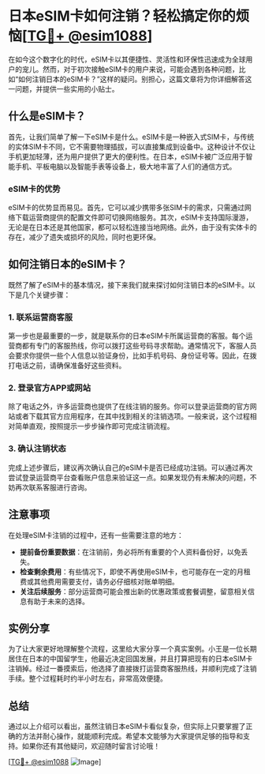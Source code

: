 # 日本eSIM卡如何注销？轻松搞定你的烦恼[[TG💪+ @esim1088](https://t.me/s/esim1088)]

在如今这个数字化的时代，eSIM卡以其便捷性、灵活性和环保性迅速成为全球用户的宠儿。然而，对于初次接触eSIM卡的用户来说，可能会遇到各种问题，比如“如何注销日本的eSIM卡？”这样的疑问。别担心，这篇文章将为你详细解答这一问题，并提供一些实用的小贴士。

## 什么是eSIM卡？

首先，让我们简单了解一下eSIM卡是什么。eSIM卡是一种嵌入式SIM卡，与传统的实体SIM卡不同，它不需要物理插拔，可以直接集成到设备中。这种设计不仅让手机更加轻薄，还为用户提供了更大的便利性。在日本，eSIM卡被广泛应用于智能手机、平板电脑以及智能手表等设备上，极大地丰富了人们的通信方式。

### eSIM卡的优势

eSIM卡的优势显而易见。首先，它可以减少携带多张SIM卡的需求，只需通过网络下载运营商提供的配置文件即可切换网络服务。其次，eSIM卡支持国际漫游，无论是在日本还是其他国家，都可以轻松连接当地网络。此外，由于没有实体卡的存在，减少了遗失或损坏的风险，同时也更环保。

## 如何注销日本的eSIM卡？

既然了解了eSIM卡的基本情况，接下来我们就来探讨如何注销日本的eSIM卡。以下是几个关键步骤：

### 1. 联系运营商客服

第一步也是最重要的一步，就是联系你的日本eSIM卡所属运营商的客服。每个运营商都有专门的客服热线，你可以拨打这些号码寻求帮助。通常情况下，客服人员会要求你提供一些个人信息以验证身份，比如手机号码、身份证号等。因此，在拨打电话之前，请确保准备好这些资料。

### 2. 登录官方APP或网站

除了电话之外，许多运营商也提供了在线注销的服务。你可以登录运营商的官方网站或者下载其官方应用程序，在其中找到相关的注销选项。一般来说，这个过程相对简单直观，按照提示一步步操作即可完成注销流程。

### 3. 确认注销状态

完成上述步骤后，建议再次确认自己的eSIM卡是否已经成功注销。可以通过再次尝试登录运营商平台查看账户信息来验证这一点。如果发现仍有未解决的问题，不妨再次联系客服进行咨询。

## 注意事项

在处理eSIM卡注销的过程中，还有一些需要注意的地方：

- **提前备份重要数据**：在注销前，务必将所有重要的个人资料备份好，以免丢失。
- **检查剩余费用**：有些情况下，即使不再使用eSIM卡，也可能存在一定的月租费或其他费用需要支付，请务必仔细核对账单明细。
- **关注后续服务**：部分运营商可能会推出新的优惠政策或套餐调整，留意相关信息有助于未来的选择。

## 实例分享

为了让大家更好地理解整个流程，这里给大家分享一个真实案例。小王是一位长期居住在日本的中国留学生，他最近决定回国发展，并且打算把现有的日本eSIM卡注销掉。经过一番摸索后，他选择了直接拨打运营商客服热线，并顺利完成了注销手续。整个过程耗时约半小时左右，非常高效便捷。

## 总结

通过以上介绍可以看出，虽然注销日本eSIM卡看似复杂，但实际上只要掌握了正确的方法并耐心操作，就能顺利完成。希望本文能够为大家提供足够的指导和支持。如果你还有其他疑问，欢迎随时留言讨论哦！

[[TG💪+ @esim1088](https://t.me/s/esim1088) ![Image](https://i.postimg.cc/4NQfJmqS/Snipaste-2025-05-13-00-14-12.png)]